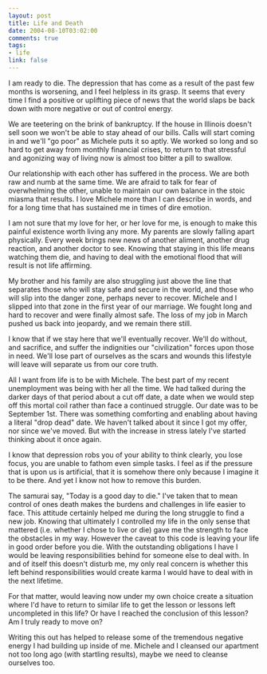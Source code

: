 ```yaml
--- 
layout: post
title: Life and Death
date: 2004-08-10T03:02:00
comments: true
tags:
- life
link: false
---
```

I am ready to die. The depression that has come as a result of the past few months is worsening, and I feel helpless in its grasp. It seems that every time I find a positive or uplifting piece of news that the world slaps be back down with more negative or out of control energy.

We are teetering on the brink of bankruptcy. If the house in Illinois doesn't sell soon we won't be able to stay ahead of our bills. Calls will start coming in and we'll "go poor" as Michele puts it so aptly. We worked so long and so hard to get away from monthly financial crises, to return to that stressful and agonizing way of living now is almost too bitter a pill to swallow.

Our relationship with each other has suffered in the process. We are both raw and numb at the same time. We are afraid to talk for fear of overwhelming the other, unable to maintain our own balance in the stoic miasma that results. I love Michele more than I can describe in words, and for a long time that has sustained me in times of dire emotion.

I am not sure that my love for her, or her love for me, is enough to make this painful existence worth living any more. My parents are slowly falling apart physically. Every week brings new news of another aliment, another drug reaction, and another doctor to see. Knowing that staying in this life means watching them die, and having to deal with the emotional flood that will result is not life affirming.

My brother and his family are also struggling just above the line that separates those who will stay safe and secure in the world, and those who will slip into the danger zone, perhaps never to recover. Michele and I slipped into that zone in the first year of our marriage. We fought long and hard to recover and were finally almost safe. The loss of my job in March pushed us back into jeopardy, and we remain there still.

I know that if we stay here that we'll eventually recover. We'll do without, and sacrifice, and suffer the indignities our "civilization" forces upon those in need. We'll lose part of ourselves as the scars and wounds this lifestyle will leave will separate us from our core truth.

All I want from life is to be with Michele. The best part of my recent unemployment was being with her all the time. We had talked during the darker days of that period about a cut off date, a date when we would step off this mortal coil rather than face a continued struggle. Our date was to be September 1st. There was something comforting and enabling about having a literal "drop dead" date. We haven't talked about it since I got my offer, nor since we've moved. But with the increase in stress lately I've started thinking about it once again.

I know that depression robs you of your ability to think clearly, you lose focus, you are unable to fathom even simple tasks. I feel as if the pressure that is upon us is artificial, that it is somehow there only because I imagine it to be there. And yet I know not how to remove this burden.

The samurai say, "Today is a good day to die." I've taken that to mean control of ones death makes the burdens and challenges in life easier to face. This attitude certainly helped me during the long struggle to find a new job. Knowing that ultimately I controlled my life in the only sense that mattered (i.e. whether I chose to live or die) gave me the strength to face the obstacles in my way. However the caveat to this code is leaving your life in good order before you die. With the outstanding obligations I have I would be leaving responsibilities behind for someone else to deal with. In and of itself this doesn't disturb me, my only real concern is whether this left behind responsibilities would create karma I would have to deal with in the next lifetime.

For that matter, would leaving now under my own choice create a situation where I'd have to return to similar life to get the lesson or lessons left uncompleted in this life? Or have I reached the conclusion of this lesson? Am I truly ready to move on?

Writing this out has helped to release some of the tremendous negative energy I had building up inside of me. Michele and I cleansed our apartment not too long ago (with startling results), maybe we need to cleanse ourselves too.
